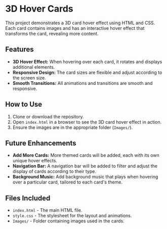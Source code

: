 # 3D Hover Cards

This project demonstrates a 3D card hover effect using HTML and CSS. Each card contains images and has an interactive hover effect that transforms the card, revealing more content.

## Features

- **3D Hover Effect:** When hovering over each card, it rotates and displays additional elements.
- **Responsive Design:** The card sizes are flexible and adjust according to the screen size.
- **Smooth Transitions:** All animations and transitions are smooth and responsive.

## How to Use

1. Clone or download the repository.
2. Open `index.html` in a browser to see the 3D card hover effect in action.
3. Ensure the images are in the appropriate folder (`Images/`).

## Future Enhancements

- **Add More Cards:** More themed cards will be added, each with its own unique hover effects.
- **Navigation Bar:** A navigation bar will be added to filter and adjust the display of cards according to their type.
- **Background Music:** Add background music that plays when hovering over a particular card, tailored to each card's theme.

## Files Included

- `index.html` - The main HTML file.
- `style.css` - The stylesheet for the layout and animations.
- `Images/` - Folder containing images used in the cards.
